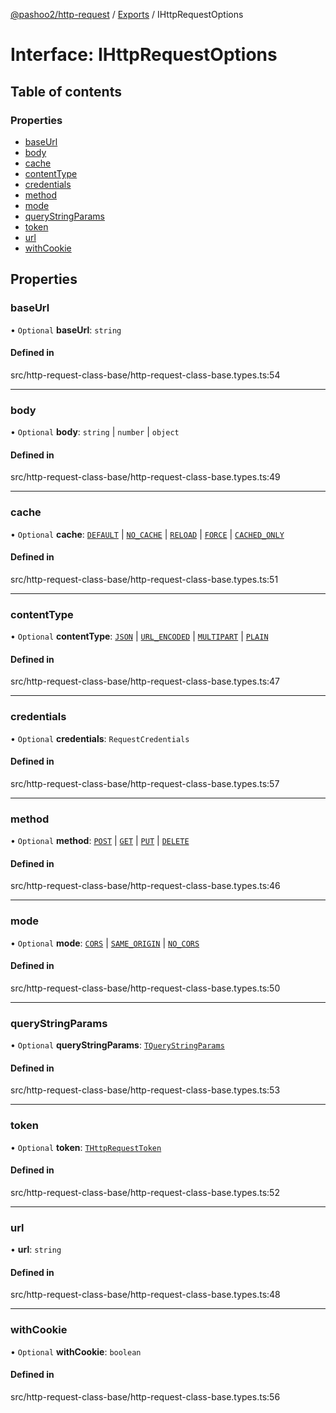 [@pashoo2/http-request](../README.md) / [Exports](../modules.md) / IHttpRequestOptions

# Interface: IHttpRequestOptions

## Table of contents

### Properties

- [baseUrl](ihttprequestoptions.md#baseurl)
- [body](ihttprequestoptions.md#body)
- [cache](ihttprequestoptions.md#cache)
- [contentType](ihttprequestoptions.md#contenttype)
- [credentials](ihttprequestoptions.md#credentials)
- [method](ihttprequestoptions.md#method)
- [mode](ihttprequestoptions.md#mode)
- [queryStringParams](ihttprequestoptions.md#querystringparams)
- [token](ihttprequestoptions.md#token)
- [url](ihttprequestoptions.md#url)
- [withCookie](ihttprequestoptions.md#withcookie)

## Properties

### baseUrl

• `Optional` **baseUrl**: `string`

#### Defined in

src/http-request-class-base/http-request-class-base.types.ts:54

___

### body

• `Optional` **body**: `string` \| `number` \| `object`

#### Defined in

src/http-request-class-base/http-request-class-base.types.ts:49

___

### cache

• `Optional` **cache**: [`DEFAULT`](../enums/http_request_cache_control.md#default) \| [`NO_CACHE`](../enums/http_request_cache_control.md#no_cache) \| [`RELOAD`](../enums/http_request_cache_control.md#reload) \| [`FORCE`](../enums/http_request_cache_control.md#force) \| [`CACHED_ONLY`](../enums/http_request_cache_control.md#cached_only)

#### Defined in

src/http-request-class-base/http-request-class-base.types.ts:51

___

### contentType

• `Optional` **contentType**: [`JSON`](../enums/http_request_content_type.md#json) \| [`URL_ENCODED`](../enums/http_request_content_type.md#url_encoded) \| [`MULTIPART`](../enums/http_request_content_type.md#multipart) \| [`PLAIN`](../enums/http_request_content_type.md#plain)

#### Defined in

src/http-request-class-base/http-request-class-base.types.ts:47

___

### credentials

• `Optional` **credentials**: `RequestCredentials`

#### Defined in

src/http-request-class-base/http-request-class-base.types.ts:57

___

### method

• `Optional` **method**: [`POST`](../enums/http_request_method.md#post) \| [`GET`](../enums/http_request_method.md#get) \| [`PUT`](../enums/http_request_method.md#put) \| [`DELETE`](../enums/http_request_method.md#delete)

#### Defined in

src/http-request-class-base/http-request-class-base.types.ts:46

___

### mode

• `Optional` **mode**: [`CORS`](../enums/http_request_mode.md#cors) \| [`SAME_ORIGIN`](../enums/http_request_mode.md#same_origin) \| [`NO_CORS`](../enums/http_request_mode.md#no_cors)

#### Defined in

src/http-request-class-base/http-request-class-base.types.ts:50

___

### queryStringParams

• `Optional` **queryStringParams**: [`TQueryStringParams`](../modules.md#tquerystringparams)

#### Defined in

src/http-request-class-base/http-request-class-base.types.ts:53

___

### token

• `Optional` **token**: [`THttpRequestToken`](../modules.md#thttprequesttoken)

#### Defined in

src/http-request-class-base/http-request-class-base.types.ts:52

___

### url

• **url**: `string`

#### Defined in

src/http-request-class-base/http-request-class-base.types.ts:48

___

### withCookie

• `Optional` **withCookie**: `boolean`

#### Defined in

src/http-request-class-base/http-request-class-base.types.ts:56
